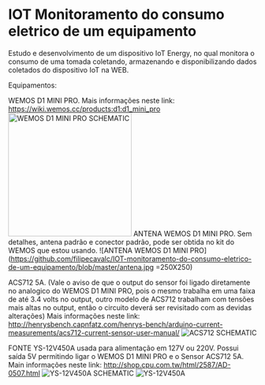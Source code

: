 # IOT Monitoramento do consumo eletrico de um equipamento
Estudo e desenvolvimento de um dispositivo IoT Energy, no qual monitora o consumo de uma tomada coletando, armazenando e disponibilizando dados coletados do dispositivo IoT na WEB. 


Equipamentos:

WEMOS D1 MINI PRO. Mais informações neste link: https://wiki.wemos.cc/products:d1:d1_mini_pro
<img alt="WEMOS D1 MINI PRO SCHEMATIC" src="https://github.com/filipecavalc/IOT-monitoramento-do-consumo-eletrico-de-um-equipamento/blob/master/wemos_d1_mini_pro_pinout.png" width="250">
ANTENA WEMOS D1 MINI PRO. Sem detalhes, antena padrão e conector padrão, pode ser obtida no kit do WEMOS que estou usando.
![ANTENA WEMOS D1 MINI PRO](https://github.com/filipecavalc/IOT-monitoramento-do-consumo-eletrico-de-um-equipamento/blob/master/antena.jpg =250X250)

ACS712 5A. (Vale o aviso de que o output do sensor foi ligado diretamente no analogico do WEMOS D1 MINI PRO, pois o mesmo trabalha em uma faixa de até 3.4 volts no output, outro modelo de ACS712 trabalham com tensões mais altas no output, então o circuito deverá ser revisitado com as devidas alterações) Mais informações neste link: http://henrysbench.capnfatz.com/henrys-bench/arduino-current-measurements/acs712-current-sensor-user-manual/
![ACS712 SCHEMATIC](https://raw.githubusercontent.com/filipecavalc/IOT-monitoramento-do-consumo-eletrico-de-um-equipamento/master/ACS-712-Pinouts.png)

FONTE YS-12V450A usada para alimentação em 127V ou 220V. Possui saída 5V permitindo ligar o WEMOS D1 MINI PRO e o Sensor ACS712 5A. Main informações neste link: http://shop.cpu.com.tw/html/2587/AD-0507.html
![YS-12V450A SCHEMATIC](https://github.com/filipecavalc/IOT-monitoramento-do-consumo-eletrico-de-um-equipamento/blob/master/ys-12v450a-Schematic.jpg)
![YS-12V450A](https://github.com/filipecavalc/IOT-monitoramento-do-consumo-eletrico-de-um-equipamento/blob/master/ys-12v450a.JPG)

